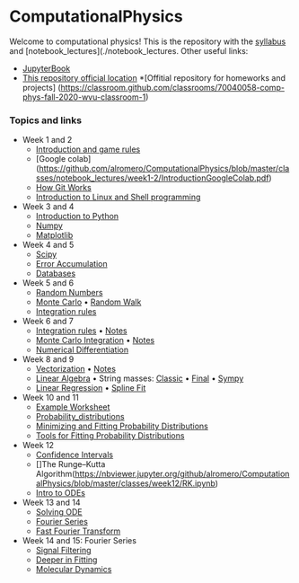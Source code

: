 # ComputationalPhysics

Welcome to computational physics! This is the repository with the [syllabus](./syllabus/SyllabusPhysics301.pdf) and [notebook_lectures](./notebook_lectures. Other useful links:

* [JupyterBook](https://)
* [This repository official location](https://https://github.com/ahromero/ComputationalPhysics)
*[Offitial repository for homeworks and projects] (https://classroom.github.com/classrooms/70040058-comp-phys-fall-2020-wvu-classroom-1)

### Topics and links

* Week 1 and 2
    * [Introduction and game rules](https://github.com/ahromero/ComputationalPhysics/tree/master/classes/notebook_lectures/week1-2/Introduction-to-Computational-Physics.md)
    * [Google colab] (https://github.com/alromero/ComputationalPhysics/blob/master/classes/notebook_lectures/week1-2/IntroductionGoogleColab.pdf)
    * [How Git Works](https://github.com/alromero/ComputationalPhysics/blob/master/classes/notebook_lectures/week1-2/IntroductionGIT.pdf)
    * [Introduction to Linux and Shell programming](https://github.com/alromero/ComputationalPhysics/blob/master/classes/notebook_lectures/week1-2/IntroductionLinux.pdf)
* Week 3 and 4 
    * [Introduction to Python](https://nbviewer.jupyter.org/github/ahromero/ComputationalPhysics/tree/master/classes/notebook_lectures/week3-4/Introduction_to_Python.ipynb)
     * [Numpy](https://nbviewer.jupyter.org/github/ahromero/ComputationalPhysics/tree/master/classes/notebook_lectures/week3-4/Numpy.ipynb)
     * [Matplotlib](https://nbviewer.jupyter.org/github/ahromero/ComputationalPhysics/tree/master/classes/notebook_lectures/week3-4/Matplotlib.ipynb)   
* Week 4 and 5
    * [Scipy](https://nbviewer.jupyter.org/github/ahromero/ComputationalPhysics/tree/master/classes/notebook_lectures/week4-5/Scipy.ipynb)
    * [Error Accumulation](https://nbviewer.jupyter.org/github/alromero/ComputationalPhysics/blob/master/notebook_lectures/week4-5/Errors.ipynb)
    * [Databases](https://nbviewer.jupyter.org/github/ahromero/ComputationalPhysics/tree/master/classes/notebook_lectures/week4-5/Pandas.ipynb)
* Week 5 and 6
    * [Random Numbers](https://nbviewer.jupyter.org/github/ahromero/ComputationalPhysics/tree/master/classes/notebook_lectures/week5-6/Random_numbers.ipynb)
    * [Monte Carlo](https://nbviewer.jupyter.org/github/ahromero/ComputationalPhysics/tree/master/classes/notebook_lectures/week5-6/MC.ipynb)
      • [Random Walk](https://nbviewer.jupyter.org/github/ahromero/ComputationalPhysics/tree/master/classes/notebook_lectures/week5-6/RandomWalk.ipynb)
    * [Integration rules](https://nbviewer.jupyter.org/github/ahromero/ComputationalPhysics/tree/master/classes/notebook_lectures/week5-6/Integration.ipynb)
* Week 6 and 7
    * [Integration rules](https://nbviewer.jupyter.org/github/ahromero/ComputationalPhysics/tree/master/classes/notebook_lectures/week6-7/Integration.ipynb)
      • [Notes](https://nbviewer.jupyter.org/github/ahromero/ComputationalPhysics/tree/master/classes/notebook_lectures/weekxi6-75/NotesIntegration.pdf)
    * [Monte Carlo Integration](https://nbviewer.jupyter.org/github/ahromero/ComputationalPhysics/tree/master/classes/notebook_lectures/week6-7/MCintegration.ipynb)
      • [Notes](https://nbviewer.jupyter.org/github/ahromero/ComputationalPhysics/tree/master/classes/notebook_lectures/week6-7/Notesmcintegration.pdf)
    * [Numerical Differentiation](https://nbviewer.jupyter.org/github/ahromero/ComputationalPhysics/tree/master/classes/notebook_lectures/week6-7/Differentiation.ipynb)
* Week 8 and 9
    * [Vectorization](https://nbviewer.jupyter.org/github/ahromero/ComputationalPhysics/tree/master/classes/notebook_lectures/week8-9/Vectorization.ipynb)
      • [Notes](https://nbviewer.jupyter.org/github/ahromero/ComputationalPhysics/tree/master/classes/notebook_lectures/week8-9/NotesVectorization.pdf)
    * [Linear Algebra](https://nbviewer.jupyter.org/github/ahromero/ComputationalPhysics/tree/master/classes/notebook_lectures/week8-9/Linearalgebra.ipynb)
      • String masses:
      [Classic](https://nbviewer.jupyter.org/github/ahromero/ComputationalPhysics/tree/master/classes/notebook_lectures/week8-9/String_masses_classic.ipynb)
      • [Final](https://nbviewer.jupyter.org/github/alromero/ComputationalPhysics/blob/master/notebook_lectures/week8-9/String_masses.ipynb)
      • [Sympy](https://nbviewer.jupyter.org/github/alromero/ComputationalPhysics/blob/master/notebook_lectures/week8-9/String_masses_sympy.ipynb)
    * [Linear Regression](https://nbviewer.jupyter.org/github/alromero/ComputationalPhysics/blob/master/notebook_lectures/week8-9/Fitting.ipynb)
      • [Spline Fit](https://nbviewer.jupyter.org/github/alromero/ComputationalPhysics/blob/master/notebook_lectures/week8-9/Spline_fit.ipynb)
* Week 10 and 11
    * [Example Worksheet](https://nbviewer.jupyter.org/github/alromero/ComputationalPhysics/blob/master/classes/week10-11/WorksheetExample.ipynb)
    * [Probability_distributions](https://nbviewer.jupyter.org/github/alromero/ComputationalPhysics/blob/master/classes/week10-11/ProbabilityDistributions.ipynb)
    * [Minimizing and Fitting Probability Distributions](https://nbviewer.jupyter.org/github/alromero/ComputationalPhysics/blob/master/classes/week10-11/FittingProbDistributions.ipynb)
    * [Tools for Fitting Probability Distributions](https://nbviewer.jupyter.org/github/alromero/ComputationalPhysics/blob/master/classes/week10-11/Fittingtools.ipynb)
* Week 12
    * [Confidence Intervals](https://nbviewer.jupyter.org/github/alromero/ComputationalPhysics/blob/master/classes/week12/Confidence_intervals.ipynb)
    * []The Runge–Kutta Algorithm(https://nbviewer.jupyter.org/github/alromero/ComputationalPhysics/blob/master/classes/week12/RK.ipynb)
    * [Intro to ODEs](https://nbviewer.jupyter.org/github/alromero/ComputationalPhysics/blob/master/classes/week12/ODE.ipynb)
* Week 13 and 14
    * [Solving ODE](https://nbviewer.jupyter.org/github/alromero/ComputationalPhysics/blob/master/classes/week13-14/Solving_ode.ipynb)
    * [Fourier Series](https://nbviewer.jupyter.org/github/alromero/ComputationalPhysics/blob/master/classes/week13-14/Fourier_series.ipynb)
    * [Fast Fourier Transform](https://nbviewer.jupyter.org/github/alromero/ComputationalPhysics/blob/master/classes/week13-14/FFT.ipynb)
* Week 14 and 15: Fourier Series
    * [Signal Filtering](https://nbviewer.jupyter.org/github/alromero/ComputationalPhysics/blob/master/classes/week114-15/SignalFiltering.ipynb)
    * [Deeper in Fitting](https://nbviewer.jupyter.org/github/alromero/ComputationalPhysics/blob/master/classes/week14-15/DeeperInFitting.ipynb)
    * [Molecular Dynamics](https://nbviewer.jupyter.org/github/alromero/ComputationalPhysics/blob/master/classes/week14-15/md.ipynb)
